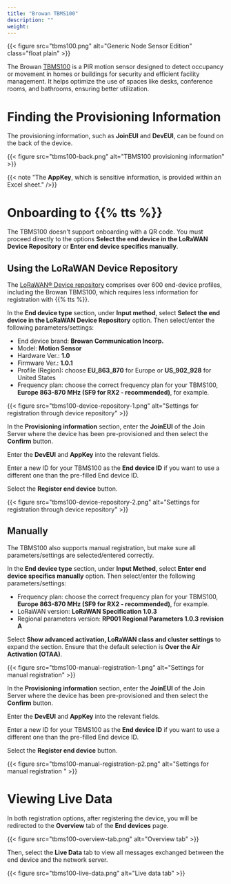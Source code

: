 ```yaml
---
title: "Browan TBMS100"
description: ""
weight: 
---
```


{{< figure src="tbms100.png" alt="Generic Node Sensor Edition" class="float plain" >}}

The Browan [TBMS100](https://www.browan.com/product/motion-sensor-pir/detail) is a PIR motion sensor designed to detect occupancy or movement in homes or buildings for security and efficient facility management. It helps optimize the use of spaces like desks, conference rooms, and bathrooms, ensuring better utilization.

# Finding the Provisioning Information

The provisioning information, such as **JoinEUI** and **DevEUI**, can be found on the back of the device. 

{{< figure src="tbms100-back.png" alt="TBMS100 provisioning information" >}}

{{< note "The **AppKey**, which is sensitive information, is provided within an Excel sheet." />}}

# Onboarding to {{% tts %}}

The TBMS100 doesn't support onboarding with a QR code. You must proceed directly to the options **Select the end device in the LoRaWAN Device Repository** or **Enter end device specifics manually**.

## Using the LoRaWAN Device Repository

The [LoRaWAN® Device repository](https://github.com/TheThingsNetwork/lorawan-devices) comprises over 600 end-device profiles, including the Browan TBMS100, which requires less information for registration with {{% tts %}}.

In the **End device type** section, under **Input method**, select **Select the end device in the LoRaWAN Device Repository** option. Then select/enter the following parameters/settings:

- End device brand: **Browan Communication Incorp.**
- Model: **Motion Sensor**
- Hardware Ver.: **1.0**
- Firmware Ver.: **1.0.1**
- Profile (Region): choose **EU_863_870** for Europe or **US_902_928** for United States
- Frequency plan: choose the correct frequency plan for your TBMS100, **Europe 863-870 MHz (SF9 for RX2 - recommended)**, for example.

{{< figure src="tbms100-device-repository-1.png" alt="Settings for registration through device repository" >}}

In the **Provisioning information** section, enter the **JoinEUI** of the Join Server where the device has been pre-provisioned and then select the **Confirm** button.

Enter the **DevEUI** and **AppKey** into the relevant fields.

Enter a new ID for your TBMS100 as the **End device ID** if you want to use a different one than the pre-filled End device ID.

Select the **Register end device** button.

{{< figure src="tbms100-device-repository-2.png" alt="Settings for registration through device repository" >}}

## Manually

The TBMS100 also supports manual registration, but make sure all parameters/settings are selected/entered correctly.

In the **End device type** section, under **Input Method**, select **Enter end device specifics manually** option. Then select/enter the following parameters/settings:

- Frequency plan: choose the correct frequency plan for your TBMS100, **Europe 863-870 MHz (SF9 for RX2 - recommended)**, for example.
- LoRaWAN version: **LoRaWAN Specification 1.0.3**
- Regional parameters version: **RP001 Regional Parameters 1.0.3 revision A**

Select **Show advanced activation, LoRaWAN class and cluster settings** to expand the section. Ensure that the default selection is **Over the Air Activation (OTAA)**.

{{< figure src="tbms100-manual-registration-1.png" alt="Settings for manual registration" >}}

In the **Provisioning information** section, enter the **JoinEUI** of the Join Server where the device has been pre-provisioned and then select the **Confirm** button.

Enter the **DevEUI** and **AppKey** into the relevant fields.

Enter a new ID for your TBMS100 as the **End device ID** if you want to use a different one than the pre-filled End device ID.

Select the **Register end device** button.

{{< figure src="tbms100-manual-registration-p2.png" alt="Settings for manual registration " >}}

# Viewing Live Data

In both registration options, after registering the device, you will be redirected to the **Overview** tab of the **End devices** page.

{{< figure src="tbms100-overview-tab.png" alt="Overview tab" >}}

Then, select the **Live Data** tab to view all messages exchanged between the end device and the network server.

{{< figure src="tbms100-live-data.png" alt="Live data tab" >}}
